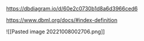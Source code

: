 https://dbdiagram.io/d/60e2c0730b1d8a6d3966ced6

https://www.dbml.org/docs/#index-definition

![[Pasted image 20221008002706.png]]

